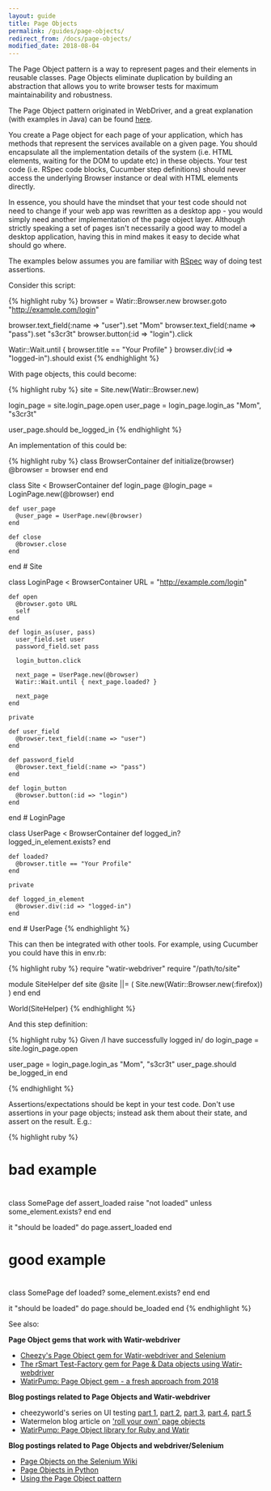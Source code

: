 ```yaml
---
layout: guide
title: Page Objects
permalink: /guides/page-objects/
redirect_from: /docs/page-objects/
modified_date: 2018-08-04
---
```


<!--- TODO: This code needs to be re-verified  --->

The Page Object pattern is a way to represent pages and their elements in reusable classes. 
Page Objects eliminate duplication by building an abstraction that allows you to write browser tests for 
maximum maintainability and robustness.

The Page Object pattern originated in WebDriver, and a great explanation (with examples in Java) 
can be found [here](https://github.com/SeleniumHQ/selenium/wiki/PageObjects).

You create a Page object for each page of your application, which has methods that represent the services 
available on a given page. You should encapsulate all the implementation details of the 
system (i.e. HTML elements, waiting for the DOM to update etc) in these objects. 
Your test code (i.e. RSpec code blocks, Cucumber step definitions) should never access the 
underlying Browser instance or deal with HTML elements directly.

In essence, you should have the mindset that your test code should not need to change if your 
web app was rewritten as a desktop app - you would simply need another implementation of the page 
object layer. Although strictly speaking a set of pages isn't necessarily a good way to model a 
desktop application, having this in mind makes it easy to decide what should go where.

The examples below assumes you are familiar with [RSpec](http://rspec.info/) way of doing test assertions.

Consider this script:

{% highlight ruby %}
  browser = Watir::Browser.new
  browser.goto "http://example.com/login"

  browser.text_field(:name => "user").set "Mom"
  browser.text_field(:name => "pass").set "s3cr3t"
  browser.button(:id => "login").click

  Watir::Wait.until { browser.title == "Your Profile" }
  browser.div(:id => "logged-in").should exist
{% endhighlight %}

With page objects, this could become:


{% highlight ruby %}
  site = Site.new(Watir::Browser.new)

  login_page = site.login_page.open
  user_page = login_page.login_as "Mom", "s3cr3t"

  user_page.should be_logged_in
{% endhighlight %}

An implementation of this could be:

{% highlight ruby %} 
  class BrowserContainer
    def initialize(browser)
      @browser = browser
    end
  end

  class Site < BrowserContainer
    def login_page
      @login_page = LoginPage.new(@browser)
    end

    def user_page
      @user_page = UserPage.new(@browser)
    end

    def close
      @browser.close
    end
  end # Site

  class LoginPage < BrowserContainer
    URL = "http://example.com/login"

    def open
      @browser.goto URL
      self
    end

    def login_as(user, pass)
      user_field.set user
      password_field.set pass

      login_button.click

      next_page = UserPage.new(@browser)
      Watir::Wait.until { next_page.loaded? }

      next_page
    end

    private

    def user_field
      @browser.text_field(:name => "user")
    end

    def password_field
      @browser.text_field(:name => "pass")
    end

    def login_button
      @browser.button(:id => "login")
    end
  end # LoginPage

  class UserPage < BrowserContainer
    def logged_in?
      logged_in_element.exists?
    end

    def loaded?
      @browser.title == "Your Profile"
    end

    private

    def logged_in_element
      @browser.div(:id => "logged-in")
    end
  end # UserPage
{% endhighlight %}

This can then be integrated with other tools. For example, using Cucumber you could have this in env.rb:

{% highlight ruby %} 
require "watir-webdriver"
require "/path/to/site"

module SiteHelper
  def site
    @site ||= (
      Site.new(Watir::Browser.new(:firefox))
    )
  end
end

World(SiteHelper)
{% endhighlight %}

And this step definition:

{% highlight ruby %} 
 Given /I have successfully logged in/ do
   login_page = site.login_page.open

   user_page = login_page.login_as "Mom", "s3cr3t"
   user_page.should be_logged_in
 end

{% endhighlight %}


Assertions/expectations should be kept in your test code. Don't use assertions
in your page objects; instead ask them about their state, and assert on the result. E.g.:

{% highlight ruby %} 

  #
  # bad example
  #

  class SomePage
    def assert_loaded
      raise "not loaded" unless some_element.exists?
    end
  end

  it "should be loaded" do
    page.assert_loaded
  end

  #
  # good example
  #

  class SomePage
    def loaded?
      some_element.exists?
    end
  end

  it "should be loaded" do
    page.should be_loaded
  end
{% endhighlight %}

See also:

**Page Object gems that work with Watir-webdriver**
* [Cheezy's Page Object gem for Watir-webdriver and Selenium](https://github.com/cheezy/page-object)
* [The rSmart Test-Factory gem for Page & Data objects using Watir-webdriver](https://github.com/rSmart/TestFactory)
* [WatirPump: Page Object gem - a fresh approach from 2018](https://github.com/bwilczek/watir_pump)

**Blog postings related to Page Objects and Watir-webdriver**
* cheezyworld's series on UI testing [part 1](http://www.cheezyworld.com/2010/11/09/ui-tests-not-brittle/), [part 2](http://www.cheezyworld.com/2010/11/13/ui-tests-part-two/), [part 3](http://www.cheezyworld.com/2010/11/19/ui-tests-introducing-a-simple-dsl/), [part 4](http://www.cheezyworld.com/2010/11/21/ui-tests-default-dat/), [part 5](http://www.cheezyworld.com/2010/12/16/ui-tests-putting-it-all-together/)
* Watermelon blog article on ['roll your own' page objects](http://watirmelon.com/2012/06/04/roll-your-own-page-objects/)
* [WatirPump: Page Object library for Ruby and Watir](https://blog.bwilczek.eu/introducing-watirpump-a-new-page-object-library-for-ruby-and-watir)

**Blog postings related to Page Objects and webdriver/Selenium**
* [Page Objects on the Selenium Wiki](https://github.com/SeleniumHQ/selenium/wiki/PageObjects)
* [Page Objects in Python](http://www.pragprog.com/magazines/2010-08/page-objects-in-python)
* [Using the Page Object pattern](http://www.slideshare.net/dantebriones/using-the-page-object-pattern)

